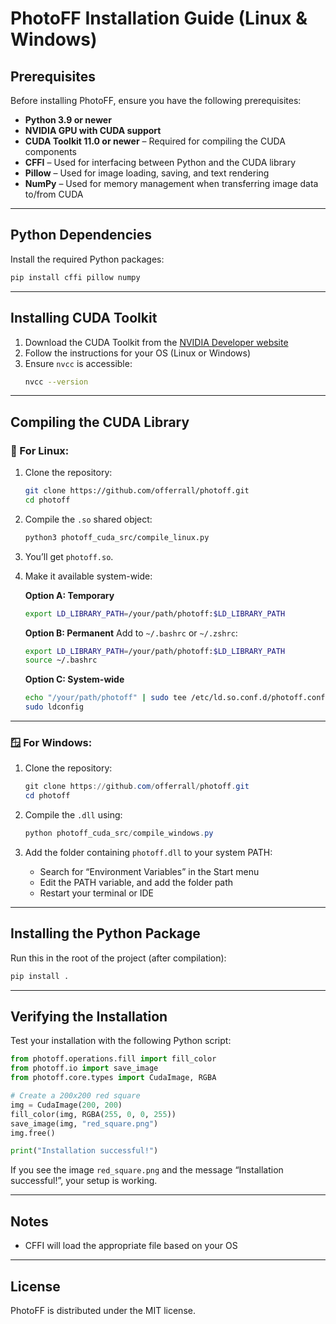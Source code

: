 
# PhotoFF Installation Guide (Linux & Windows)

## Prerequisites

Before installing PhotoFF, ensure you have the following prerequisites:

- **Python 3.9 or newer**
- **NVIDIA GPU with CUDA support**
- **CUDA Toolkit 11.0 or newer** – Required for compiling the CUDA components
- **CFFI** – Used for interfacing between Python and the CUDA library
- **Pillow** – Used for image loading, saving, and text rendering
- **NumPy** – Used for memory management when transferring image data to/from CUDA

---

## Python Dependencies

Install the required Python packages:

```bash
pip install cffi pillow numpy
```

---

## Installing CUDA Toolkit

1. Download the CUDA Toolkit from the [NVIDIA Developer website](https://developer.nvidia.com/cuda-downloads)
2. Follow the instructions for your OS (Linux or Windows)
3. Ensure `nvcc` is accessible:
   ```bash
   nvcc --version
   ```

---

## Compiling the CUDA Library

### 🐧 For Linux:

1. Clone the repository:
   ```bash
   git clone https://github.com/offerrall/photoff.git
   cd photoff
   ```

2. Compile the `.so` shared object:
   ```bash
   python3 photoff_cuda_src/compile_linux.py
   ```

3. You’ll get `photoff.so`.

4. Make it available system-wide:

   **Option A: Temporary**
   ```bash
   export LD_LIBRARY_PATH=/your/path/photoff:$LD_LIBRARY_PATH
   ```

   **Option B: Permanent**
   Add to `~/.bashrc` or `~/.zshrc`:
   ```bash
   export LD_LIBRARY_PATH=/your/path/photoff:$LD_LIBRARY_PATH
   source ~/.bashrc
   ```

   **Option C: System-wide**
   ```bash
   echo "/your/path/photoff" | sudo tee /etc/ld.so.conf.d/photoff.conf
   sudo ldconfig
   ```

---

### 🪟 For Windows:

1. Clone the repository:
   ```powershell
   git clone https://github.com/offerrall/photoff.git
   cd photoff
   ```

2. Compile the `.dll` using:
   ```powershell
   python photoff_cuda_src/compile_windows.py
   ```

3. Add the folder containing `photoff.dll` to your system PATH:
   - Search for “Environment Variables” in the Start menu
   - Edit the PATH variable, and add the folder path
   - Restart your terminal or IDE

---

## Installing the Python Package

Run this in the root of the project (after compilation):

```bash
pip install .
```

---

## Verifying the Installation

Test your installation with the following Python script:

```python
from photoff.operations.fill import fill_color
from photoff.io import save_image
from photoff.core.types import CudaImage, RGBA

# Create a 200x200 red square
img = CudaImage(200, 200)
fill_color(img, RGBA(255, 0, 0, 255))
save_image(img, "red_square.png")
img.free()

print("Installation successful!")
```

If you see the image `red_square.png` and the message “Installation successful!”, your setup is working.

---

## Notes
- CFFI will load the appropriate file based on your OS

---

## License

PhotoFF is distributed under the MIT license.